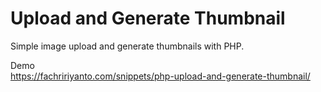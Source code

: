 # Upload and Generate Thumbnail
Simple image upload and generate thumbnails with PHP.

Demo\
https://fachririyanto.com/snippets/php-upload-and-generate-thumbnail/
